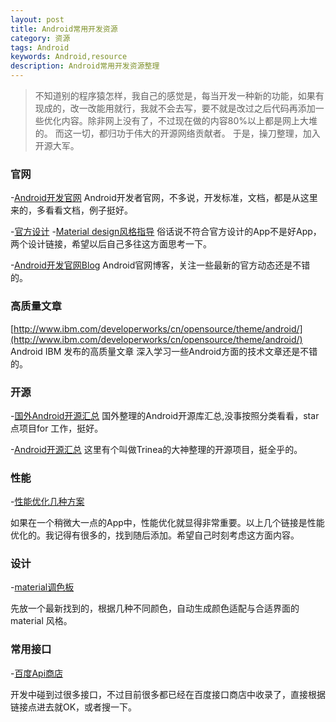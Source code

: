 ```yaml
---
layout: post
title: Android常用开发资源
category: 资源
tags: Android
keywords: Android,resource
description: Android常用开发资源整理
---
```


> 不知道别的程序猿怎样，我自己的感觉是，每当开发一种新的功能，如果有现成的，改一改能用就行，我就不会去写，要不就是改过之后代码再添加一些优化内容。除非网上没有了，不过现在做的内容80%以上都是网上大堆的。  而这一切，都归功于伟大的开源网络贡献者。 于是，操刀整理，加入开源大军。

### 官网
-<a href="http://developer.android.com/index.html">Android开发官网</a>
Android开发者官网，不多说，开发标准，文档，都是从这里来的，多看看文档，例子挺好。 

-<a href="http://developer.android.com/design/index.html">官方设计</a>
-<a href="http://www.google.com/design/spec/material-design/introduction.html">Material design风格指导</a>
俗话说不符合官方设计的App不是好App，两个设计链接，希望以后自己多往这方面思考一下。

-<a href="http://android-developers.blogspot.com/">Android开发官网Blog</a>
Android官网博客，关注一些最新的官方动态还是不错的。

### 高质量文章
[http://www.ibm.com/developerworks/cn/opensource/theme/android/](http://www.ibm.com/developerworks/cn/opensource/theme/android/)
Android IBM 发布的高质量文章 深入学习一些Android方面的技术文章还是不错的。

### 开源
-<a href="http://android-arsenal.com/">国外Android开源汇总</a>
国外整理的Android开源库汇总,没事按照分类看看，star点项目for 工作，挺好。

-<a href="https://github.com/Trinea/android-open-project">Android开源汇总</a>
这里有个叫做Trinea的大神整理的开源项目，挺全乎的。

### 性能

-<a href="http://www.trinea.cn/android/android-performance-demo/">性能优化几种方案</a>

如果在一个稍微大一点的App中，性能优化就显得非常重要。以上几个链接是性能优化的。我记得有很多的，找到随后添加。希望自己时刻考虑这方面内容。

### 设计

-<a href="https://www.materialpalette.com/">material调色板</a>

先放一个最新找到的，根据几种不同颜色，自动生成颜色适配与合适界面的material 风格。 

### 常用接口
-<a href="http://apistore.baidu.com/">百度Api商店</a>

开发中碰到过很多接口，不过目前很多都已经在百度接口商店中收录了，直接根据链接点进去就OK，或者搜一下。






